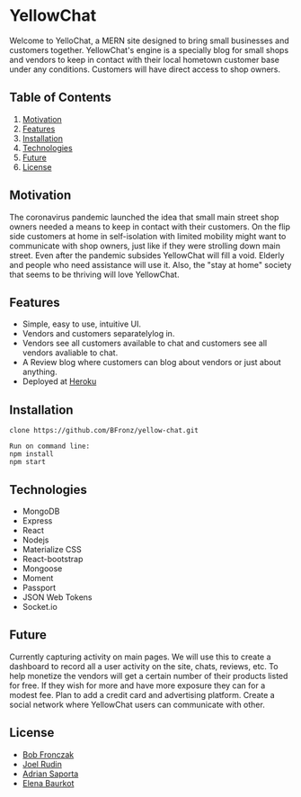 # YellowChat

Welcome to YelloChat, a MERN site designed to bring small businesses and customers together. YellowChat's engine is a specially blog for small shops and vendors to keep in contact with their local hometown customer base under any conditions. Customers will have direct access to shop owners.

## Table of Contents
<ol>
    <li><a href="#motivation">Motivation</a></li>
    <li><a href="#features">Features</a></li>
    <li><a href="#installation">Installation</a></li>
    <li><a href="#technologies">Technologies</a></li>
    <li><a href="#future">Future</a></li>
    <li><a href="#license">License</a></li>
</ol>

## Motivation 
<a name="motivation"></a>
The coronavirus pandemic launched the idea that small main street shop owners needed a means to keep in contact with their customers. On the flip side customers at home in self-isolation with limited mobility might want to communicate with shop owners, just like if they were strolling down main street. Even after the pandemic subsides YellowChat will fill a void. Elderly and people who need assistance will use it. Also, the "stay at home" society that seems to be thriving will love YellowChat.


## Features
<a name="features"></a>
* Simple, easy to use, intuitive UI. 
* Vendors and customers separatelylog in. 
* Vendors see all customers available to chat and customers see all vendors avaliable to chat. 
* A Review blog where customers can blog about vendors or just about anything.
* Deployed at <a href="https://powerful-mesa-31585.herokuapp.com/">Heroku<a>




## Installation 
<a name="installation"></a>

```
clone https://github.com/BFronz/yellow-chat.git

Run on command line: 
npm install
npm start

```


## Technologies
 <a name="Technologies"></a>
<ul>
    <li>MongoDB</li>
    <li>Express</li>
    <li>React</li>
    <li>Nodejs</li>
    <li>Materialize CSS</li>
    <li>React-bootstrap</li>
    <li>Mongoose</li>
    <li>Moment</li>
    <li>Passport</li>
    <li>JSON Web Tokens</li>
    <li>Socket.io</li>
</ul>


## Future
<a name="future "></a>
Currently capturing activity on main pages. We will use this to create a dashboard to record all a user activity on the site, chats, reviews, etc. To help monetize the vendors will get a certain number of their products listed for free. If they wish for more and have more exposure they can for a modest fee. 
Plan to add a credit card and advertising platform. Create a social network where YellowChat users can communicate with other. 



## License 
<a name="license"></a>
 <ul>
   <a href="https://github.com/bfronz" target ="_blank" ><li>Bob Fronczak</li></a>
   <a href="https://github.com/jaliov" target ="_blank" ><li>Joel Rudin</li></a>
   <a href="https://github.com/adriansap" target ="_blank" ><li>Adrian Saporta</li></a>
   <a href="https://github.com/elenabaurkot" target ="_blank" ><li>Elena Baurkot</li></a>
 </ul>
 
 


